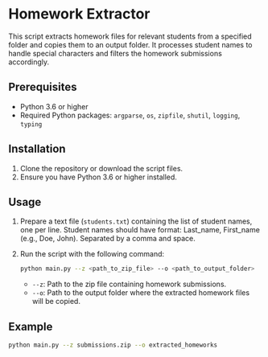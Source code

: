 # Homework Extractor

This script extracts homework files for relevant students from a specified folder and copies them to an output folder. It processes student names to handle special characters and filters the homework submissions accordingly.

## Prerequisites

- Python 3.6 or higher
- Required Python packages: `argparse`, `os`, `zipfile`, `shutil`, `logging`, `typing`

## Installation

1. Clone the repository or download the script files.
2. Ensure you have Python 3.6 or higher installed.


## Usage

1. Prepare a text file (`students.txt`) containing the list of student names, one per line.
Student names should have format: Last_name, First_name (e.g., Doe, John). Separated by a comma and space.
2. Run the script with the following command:

    ```sh
    python main.py --z <path_to_zip_file> --o <path_to_output_folder>
    ```

    - `--z`: Path to the zip file containing homework submissions.
    - `--o`: Path to the output folder where the extracted homework files will be copied.

## Example

```sh
python main.py --z submissions.zip --o extracted_homeworks